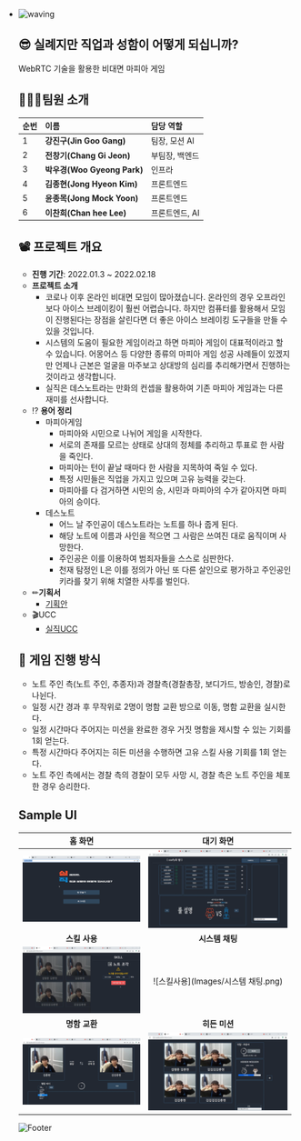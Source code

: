 - ![waving](https://capsule-render.vercel.app/api?type=waving&height=200&text=silzick!&fontAlign=80&fontAlignY=40&color=gradient)

  ##  😎 실례지만 직업과 성함이 어떻게 되십니까?

  WebRTC 기술을 활용한 비대면 마피아 게임

  

  ## 👨‍👩‍👦팀원 소개

  | 순번 | 이름                        | 담당 역할      |
  | ---- | --------------------------- | -------------- |
  | 1    | **강진구(Jin Goo Gang)**    | 팀장, 모션 AI  |
  | 2    | **전창기(Chang Gi Jeon)**   | 부팀장, 백엔드 |
  | 3    | **박우경(Woo Gyeong Park)** | 인프라         |
  | 4    | **김종현(Jong Hyeon Kim)**  | 프론트엔드     |
  | 5    | **윤종목(Jong Mock Yoon)**  | 프론트엔드     |
  | 6    | **이찬희(Chan hee Lee)**    | 프론트엔드, AI |

  

  ## 📽️ 프로젝트 개요

  - **진행 기간**: 2022.01.3 ~ 2022.02.18
  - **프로젝트 소개**
    - 코로나 이후 온라인 비대면 모임이 많아졌습니다. 온라인의 경우 오프라인보다 아이스 브레이킹이 훨씬 어렵습니다. 하지만 컴퓨터를 활용해서 모임이 진행된다는 장점을 살린다면 더 좋은 아이스 브레이킹 도구들을 만들 수 있을 것입니다.
    - 시스템의 도움이 필요한 게임이라고 하면 마피아 게임이 대표적이라고 할 수 있습니다. 어몽어스 등 다양한 종류의 마피아 게임 성공 사례들이 있겠지만 언제나 근본은 얼굴을 마주보고 상대방의 심리를 추리해가면서 진행하는 것이라고 생각합니다.
    - 실직은 데스노트라는 만화의 컨셉을 활용하여 기존 마피아 게임과는 다른 재미를 선사합니다.
  - ⁉️ **용어 정리**
    - 마피아게임
      - 마피아와 시민으로 나뉘어 게임을 시작한다.
      - 서로의 존재를 모르는 상태로 상대의 정체를 추리하고 투표로 한 사람을 죽인다.
      - 마피아는 턴이 끝날 때마다 한 사람을 지목하여 죽일 수 있다.
      - 특정 시민들은 직업을 가지고 있으며 고유 능력을 갖는다.
      - 마피아를 다 검거하면 시민의 승, 시민과 마피아의 수가 같아지면 마피아의 승이다.
    - 데스노트
      - 어느 날 주인공이 데스노트라는 노트를 하나 줍게 된다.
      - 해당 노트에 이름과 사인을 적으면 그 사람은 쓰여진 대로 움직이며 사망한다.
      - 주인공은 이를 이용하여 범죄자들을 스스로 심판한다.
      - 천재 탐정인 L은 이를 정의가 아닌 또 다른 살인으로 평가하고 주인공인 키라를 찾기 위해 치열한 사투를 벌인다.
  - ✏**기획서**
    - [기획안](https://silzick.notion.site/dd91cfac0ec1448a9f1b08f7cd572907)
  - 🎬UCC
    - [실직UCC](https://youtu.be/WVQtWBEhl64)

  

  ## 🎲 게임 진행 방식

  - 노트 주인 측(노트 주인, 추종자)과 경찰측(경찰총장, 보디가드, 방송인, 경찰)로 나뉜다.
  - 일정 시간 경과 후 무작위로 2명이 명함 교환 방으로 이동, 명함 교환을 실시한다.
  - 일정 시간마다 주어지는 미션을 완료한 경우 거짓 명함을 제시할 수 있는 기회를 1회 얻는다.
  - 특정 시간마다 주어지는 히든 미션을 수행하면 고유 스킬 사용 기회를 1회 얻는다.
  - 노트 주인 측에서는 경찰 측의 경찰이 모두 사망 시, 경찰 측은 노트 주인을 체포한 경우 승리한다.

  

  ## Sample UI

  |           **홈 화면**            |            **대기 화면**            |
  | :------------------------------: | :---------------------------------: |
  |   ![홈화면](Images\홈화면.png)   |  ![대기화면](Images\대기화면.png)   |
  |          **스킬 사용**           |           **시스템 채팅**           |
  | ![스킬사용](Images/스킬사용.png) | ![스킬사용](Images/시스템 채팅.png) |
  |          **명함 교환**           |            **히든 미션**            |
  | ![스킬사용](Images/명함교환.png) |  ![스킬사용](Images/히든미션.png)   |

  ![Footer](https://capsule-render.vercel.app/api?type=waving&color=auto&height=200&section=footer)
